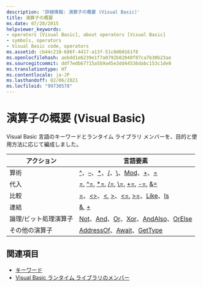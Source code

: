 ```yaml
---
description: '詳細情報: 演算子の概要 (Visual Basic)'
title: 演算子の概要
ms.date: 07/20/2015
helpviewer_keywords:
- operators [Visual Basic], about operators [Visual Basic]
- symbols, operators
- Visual Basic code, operators
ms.assetid: cb44c210-686f-4417-a13f-51c0d60161f8
ms.openlocfilehash: aebdd1e6239e1f7a0792b82048f07ca7b30b23ae
ms.sourcegitcommit: ddf7edb67715a5b9a45e3dd44536dabc153c1de0
ms.translationtype: HT
ms.contentlocale: ja-JP
ms.lasthandoff: 02/06/2021
ms.locfileid: "99730578"
---
```

# <a name="operators-summary-visual-basic"></a>演算子の概要 (Visual Basic)

Visual Basic 言語のキーワードとランタイム ライブラリ メンバーを、目的と使用方法に応じて編成しました。  
  
|アクション|言語要素|  
|------------|----------------------|  
|算術|[^](../operators/exponentiation-operator.md)、[–](../operators/subtraction-operator.md)、[*](../operators/multiplication-operator.md)、[/](../operators/floating-point-division-operator.md)、[\\](../operators/integer-division-operator.md)、[Mod](../operators/mod-operator.md)、[+](../operators/addition-operator.md)、[=](../operators/assignment-operator.md)|  
|代入|[=](../operators/assignment-operator.md), [^=](../operators/exponentiation-assignment-operator.md), [*=](../operators/multiplication-assignment-operator.md), [/=](../operators/floating-point-division-assignment-operator.md), [\\=](../operators/integer-division-assignment-operator.md), [+=](../operators/addition-assignment-operator.md), [-=](../operators/subtraction-assignment-operator.md), [&=](../operators/and-assignment-operator.md)|  
|比較|[=](../operators/comparison-operators.md)、[<>](../operators/comparison-operators.md)、[\<](../operators/comparison-operators.md), [>](../operators/comparison-operators.md)、[\<=](../operators/comparison-operators.md), [>=](../operators/comparison-operators.md)、[Like](../operators/like-operator.md)、[Is](../operators/is-operator.md)|  
|連結|[&](../operators/concatenation-operator.md), [+](../operators/addition-operator.md)|  
|論理/ビット処理演算子|[Not](../operators/not-operator.md)、[And](../operators/and-operator.md)、[Or](../operators/or-operator.md)、[Xor](../operators/xor-operator.md)、[AndAlso](../operators/andalso-operator.md)、[OrElse](../operators/orelse-operator.md)|  
|その他の演算子|[AddressOf](../operators/addressof-operator.md)、[Await](../operators/await-operator.md)、[GetType](../operators/gettype-operator.md)|  
  
## <a name="see-also"></a>関連項目

- [キーワード](index.md)
- [Visual Basic ランタイム ライブラリのメンバー](../runtime-library-members.md)
